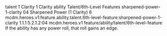 <ability>
  <metadata>
    <class>talent</class>
    <cost>1 Clarity</cost>
    <cost_amount>1</cost_amount>
    <cost_resource>Clarity</cost_resource>
    <feature_type>ability</feature_type>
    <file_dpath>Talent/6th-Level Features</file_dpath>
    <item_id>sharpened-power-1-clarity</item_id>
    <item_index>04</item_index>
    <item_name>Sharpened Power (1 Clarity)</item_name>
    <level>6</level>
    <scc>mcdm.heroes.v1:feature.ability.talent.6th-level-feature:sharpened-power-1-clarity</scc>
    <scdc>1.1.1:5.2.1.2:04</scdc>
    <source>mcdm.heroes.v1</source>
    <type>feature/ability/talent/6th-level-feature</type>
  </metadata>
  <effects>
    <effect type="mundane">If the ability has any power roll, that roll gains an edge.</effect>
  </effects>
</ability>
